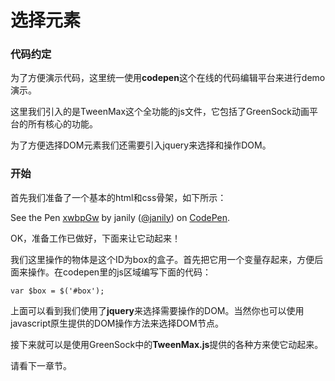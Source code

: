 # 选择元素

### 代码约定

为了方便演示代码，这里统一使用**codepen**这个在线的代码编辑平台来进行demo演示。

这里我们引入的是TweenMax这个全功能的js文件，它包括了GreenSock动画平台的所有核心的功能。

为了方便选择DOM元素我们还需要引入jquery来选择和操作DOM。

### 开始

首先我们准备了一个基本的html和css骨架，如下所示：

<p data-height="300" data-theme-id="17491" data-slug-hash="xwbpGw" data-default-tab="result" data-user="janily" data-embed-version="2" data-pen-title="xwbpGw" class="codepen">See the Pen <a href="http://codepen.io/janily/pen/xwbpGw/">xwbpGw</a> by janily (<a href="http://codepen.io/janily">@janily</a>) on <a href="http://codepen.io">CodePen</a>.</p>
<script async src="https://production-assets.codepen.io/assets/embed/ei.js"></script>

OK，准备工作已做好，下面来让它动起来！

我们这里操作的物体是这个ID为box的盒子。首先把它用一个变量存起来，方便后面来操作。在codepen里的js区域编写下面的代码：

```
var $box = $('#box');
```

上面可以看到我们使用了**jquery**来选择需要操作的DOM。当然你也可以使用javascript原生提供的DOM操作方法来选择DOM节点。

接下来就可以是使用GreenSock中的**TweenMax.js**提供的各种方来使它动起来。

请看下一章节。




